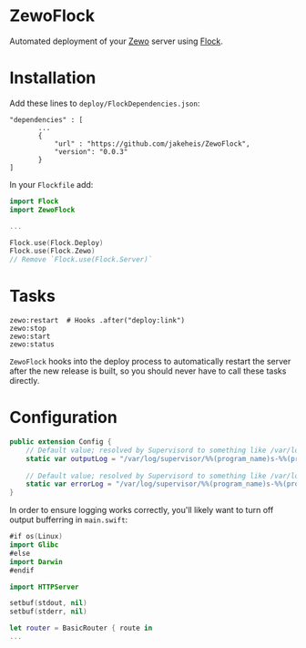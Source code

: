 # ZewoFlock

Automated deployment of your [Zewo](https://github.com/Zewo/Zewo) server using [Flock](https://github.com/jakeheis/Flock).

# Installation
Add these lines to `deploy/FlockDependencies.json`:
```
"dependencies" : [
       ...
       {
           "url" : "https://github.com/jakeheis/ZewoFlock",
           "version": "0.0.3"
       }
]
```
In your `Flockfile` add:
```swift
import Flock
import ZewoFlock

...

Flock.use(Flock.Deploy)
Flock.use(Flock.Zewo)
// Remove `Flock.use(Flock.Server)`
```
# Tasks
```
zewo:restart  # Hooks .after("deploy:link")
zewo:stop
zewo:start    
zewo:status
```
`ZewoFlock` hooks into the deploy process to automatically restart the server after the new release is built, so you should never have to call these tasks directly.
# Configuration
```swift
public extension Config {
    // Default value; resolved by Supervisord to something like /var/log/supervisor/zewo-0.out
    static var outputLog = "/var/log/supervisor/%%(program_name)s-%%(process_num)s.out"
    
    // Default value; resolved by Supervisord to something like /var/log/supervisor/zewo-0.err
    static var errorLog = "/var/log/supervisor/%%(program_name)s-%%(process_num)s.err"
}
```
In order to ensure logging works correctly, you'll likely want to turn off output bufferring in `main.swift`:
```swift
#if os(Linux)
import Glibc
#else
import Darwin
#endif

import HTTPServer

setbuf(stdout, nil)
setbuf(stderr, nil)

let router = BasicRouter { route in
...
```
